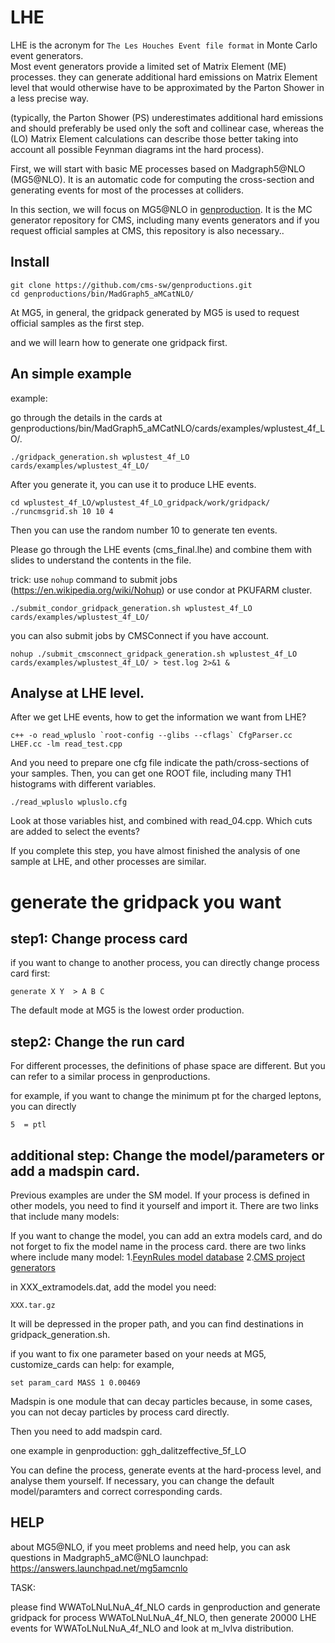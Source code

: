 # LHE

LHE is the acronym for ```The Les Houches Event file format``` in Monte Carlo event generators.<br />
Most event generators provide a limited set of Matrix Element (ME) processes. they can  generate additional hard emissions on Matrix Element level that would otherwise have to be approximated by the Parton Shower in a less precise way. <br />

(typically, the Parton Shower (PS) underestimates additional hard emissions and should preferably be used only the soft and collinear case, whereas the (LO) Matrix Element calculations can describe those better taking into account all possible Feynman diagrams int the hard process). <br />

First, we will start with basic ME processes based on Madgraph5@NLO (MG5@NLO). It is an automatic code for computing the cross-section and generating events for most of the processes at colliders.<br />

In this section, we will focus on MG5@NLO in [genproduction](https://github.com/cms-sw/genproductions/tree/dace43b7b79c6c7d01d80bb17b96db6d84326830). It is the MC generator repository for CMS, including many events generators and if you request official samples at CMS, this repository is also necessary..



## Install

```
git clone https://github.com/cms-sw/genproductions.git 
cd genproductions/bin/MadGraph5_aMCatNLO/
```

At MG5, in general, the gridpack generated by MG5 is used to request official samples as the first step.


and we will learn how to generate one gridpack first.

## An simple example

example:

go through the details in the cards at genproductions/bin/MadGraph5_aMCatNLO/cards/examples/wplustest_4f_LO/.


```
./gridpack_generation.sh wplustest_4f_LO cards/examples/wplustest_4f_LO/

```

After you generate it, you can use it to produce LHE events.

``` 
cd wplustest_4f_LO/wplustest_4f_LO_gridpack/work/gridpack/
./runcmsgrid.sh 10 10 4  
```
Then you can use the random number 10 to generate ten events.

Please go through the LHE events (cms_final.lhe) and combine them with slides to understand the contents in the file.

trick: use ```nohup``` command to submit jobs (https://en.wikipedia.org/wiki/Nohup) or use condor at PKUFARM cluster.

```
./submit_condor_gridpack_generation.sh wplustest_4f_LO cards/examples/wplustest_4f_LO/

```

you can also submit jobs by CMSConnect if you have account.
```
nohup ./submit_cmsconnect_gridpack_generation.sh wplustest_4f_LO cards/examples/wplustest_4f_LO/ > test.log 2>&1 &
```
## Analyse at LHE level. 

After we get LHE events, how to get the information we want from LHE?


```
c++ -o read_wpluslo `root-config --glibs --cflags` CfgParser.cc LHEF.cc -lm read_test.cpp
```
And you need to prepare one cfg file indicate the path/cross-sections of your samples.
Then, you can get one ROOT file, including many TH1 histograms with different variables.


```
./read_wpluslo wpluslo.cfg
```

Look at those variables hist, and combined with read_04.cpp. Which cuts are added to select the events?

If you complete this step, you have almost finished the analysis of one sample at LHE, and other processes are similar.


# generate the gridpack you want

## step1: Change process card

if you want to change to another process, you can directly change process card first:

```
generate X Y  > A B C 
```
The default mode at MG5 is the lowest order production.


## step2: Change the run card
For different processes, the definitions of phase space are different. But you can refer to a similar process in genproductions.

for example, if you want to change the minimum pt for the charged leptons, you can directly

```
5  = ptl
```


## additional step: Change the model/parameters or add a madspin card.
Previous examples are under the SM model. If your process is defined in other models, you need to find it yourself and import it.
There are two links that include many models: 

If you want to change the model, you can add an extra models card, and do not forget to fix the model name in the process card.
there are two links where include many model: 
1.[FeynRules model database](https://feynrules.irmp.ucl.ac.be/wiki/ModelDatabaseMainPage)
2.[CMS project generators](https://cms-project-generators.web.cern.ch/cms-project-generators/)

in XXX_extramodels.dat, add the model you need:
```
XXX.tar.gz
```

It will be depressed in the proper path, and you can find destinations in gridpack_generation.sh.

if you want to fix one parameter based on your needs at MG5, customize_cards can help:
for example,

```
set param_card MASS 1 0.00469
```
Madspin is one module that can decay particles because, in some cases, you can not decay particles by process card directly. 

Then you need to add madspin card.

one example in genproduction:
ggh_dalitzeffective_5f_LO

You can define the process, generate events at the hard-process level, and analyse them yourself. 
If necessary, you can change the default model/paramters and correct corresponding cards.



## HELP

about MG5@NLO, if you meet problems and need help, you can ask questions in Madgraph5_aMC@NLO launchpad: https://answers.launchpad.net/mg5amcnlo

TASK:

please find WWAToLNuLNuA_4f_NLO cards in genproduction and generate gridpack for process WWAToLNuLNuA_4f_NLO, then generate 20000 LHE events for WWAToLNuLNuA_4f_NLO and look at m_lvlva distribution.
